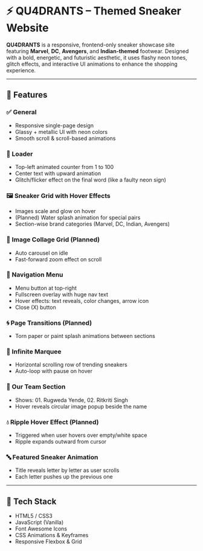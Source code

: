 # ⚡ QU4DRANTS – Themed Sneaker Website

**QU4DRANTS** is a responsive, frontend-only sneaker showcase site featuring **Marvel**, **DC**, **Avengers**, and **Indian-themed** footwear. Designed with a bold, energetic, and futuristic aesthetic, it uses flashy neon tones, glitch effects, and interactive UI animations to enhance the shopping experience.

---

## 🚀 Features

### ✅ General
- Responsive single-page design
- Glassy + metallic UI with neon colors
- Smooth scroll & scroll-based animations

### 🔄 Loader
- Top-left animated counter from 1 to 100
- Center text with upward animation
- Glitch/flicker effect on the final word (like a faulty neon sign)

### 🖼️ Sneaker Grid with Hover Effects
- Images scale and glow on hover
- (Planned) Water splash animation for special pairs
- Section-wise brand categories (Marvel, DC, Indian, Avengers)

### 🎥 Image Collage Grid (Planned)
- Auto carousel on idle
- Fast-forward zoom effect on scroll

### 📑 Navigation Menu
- Menu button at top-right
- Fullscreen overlay with huge nav text
- Hover effects: text reveals, color changes, arrow icon
- Close (X) button

### 🌀 Page Transitions (Planned)
- Torn paper or paint splash animations between sections

### 🎡 Infinite Marquee
- Horizontal scrolling row of trending sneakers
- Auto-loop with pause on hover

### 👥 Our Team Section
- Shows: 01. Rugweda Yende, 02. Ritkriti Singh
- Hover reveals circular image popup beside the name

### 💧 Ripple Hover Effect (Planned)
- Triggered when user hovers over empty/white space
- Ripple expands outward from cursor

### 🔤 Featured Sneaker Animation
- Title reveals letter by letter as user scrolls
- Each letter pushes up the previous one

---

## 🌈 Tech Stack

- HTML5 / CSS3
- JavaScript (Vanilla)
- Font Awesome Icons
- CSS Animations & Keyframes
- Responsive Flexbox & Grid
